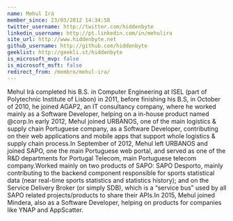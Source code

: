 ```yaml
---
name: Mehul Irá
member_since: 23/03/2012 14:34:58
twitter_username: http://twitter.com/hiddenbyte
linkedin_username: http://pt.linkedin.com/in/mehulira
site_url: http://www.hiddenbyte.net
github_username: http://github.com/hiddenbyte
geeklist: http://geekli.st/hiddenbyte
is_microsoft_mvp: false
is_microsoft_msft: false
redirect_from: /membro/mehul-ira/
---
```

Mehul Irá completed his B.S. in Computer Engineering at ISEL (part of Polytechnic Institute of Lisbon) in 2011, before finishing his B.S, in October of 2010, he joined AGAP2, an IT consultancy company, where he worked mainly as a Software Developer, helping on a in-house product named @corp.In early 2012, Mehul joined URBANOS, one of the main logistics &amp; supply chain Portuguese company, as a Software Developer,&#160;contributing on their web applications and mobile apps that support whole logistics &amp; supply chain process.In September of 2012, Mehul left URBANOS and joined SAPO, one the main Portuguese web portal, and served as one of the R&amp;D departments for Portugal Telecom, main Portuguese telecom company.Worked mainly on two products of SAPO:&#160;SAPO Desporto, mainly contributing to the backend component responsible for sports statistical data (near real-time sports statistics and statistics history);&#160;and on the Service Delivery Broker (or simply SDB), which is a “service bus” used by all SAPO related projects/products to share their APIs.In 2015, Mehul joined Mindera, also as a Software Developer, helping on products for companies like YNAP and AppScatter.